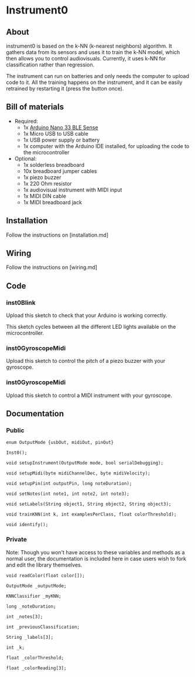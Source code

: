 # Instrument0

## About

instrument0 is based on the k-NN (k-nearest neighbors) algorithm. It gathers data from its sensors and uses it to train the k-NN model, which then allows you to control audiovisuals. Currently, it uses k-NN for classification rather than regression.

The instrument can run on batteries and only needs the computer to upload code to it. All the training happens on the instrument, and it can be easily retrained by restarting it (press the button once).

## Bill of materials

* Required:
  * 1x [Arduino Nano 33 BLE Sense](https://store.arduino.cc/usa/nano-33-ble-sense)
  * 1x Micro USB to USB cable
  * 1x USB power supply or battery
  * 1x computer with the Arduino IDE installed, for uploading the code to the microcontroller
* Optional:
  * 1x solderless breadboard
  * 10x breadboard jumper cables
  * 1x piezo buzzer
  * 1x 220 Ohm resistor
  * 1x audiovisual instrument with MIDI input
  * 1x MIDI DIN cable
  * 1x MIDI breadboard jack

## Installation

Follow the instructions on [installation.md]

## Wiring

Follow the instructions on [wiring.md]

## Code

### inst0Blink

Upload this sketch to check that your Arduino is working correctly.

This sketch cycles between all the different LED lights available on the microcontroller.

### inst0GyroscopeMidi

Upload this sketch to control the pitch of a piezo buzzer with your gyroscope.

### inst0GyroscopeMidi

Upload this sketch to control a MIDI instrument with your gyroscope.

## Documentation

### Public

`enum OutputMode {usbOut, midiOut, pinOut}`

`Inst0();`

`void setupInstrument(OutputMode mode, bool serialDebugging);`

`void setupMidi(byte midiChannelDec, byte midiVelocity);`

`void setupPin(int outputPin, long noteDuration);`

`void setNotes(int note1, int note2, int note3);`

`void setLabels(String object1, String object2, String object3);`

`void trainKNN(int k, int examplesPerClass, float colorThreshold);`

`void identify();`

### Private

Note: Though you won't have access to these variables and methods as a normal user, the documentation is included here in case users wish to fork and edit the library themselves.

`void readColor(float color[]);`

`OutputMode _outputMode;`

`KNNClassifier _myKNN;`

`long _noteDuration;`

`int _notes[3];`

`int _previousClassification;`

`String _labels[3];`

`int _k;`

`float _colorThreshold;`

`float _colorReading[3];`
